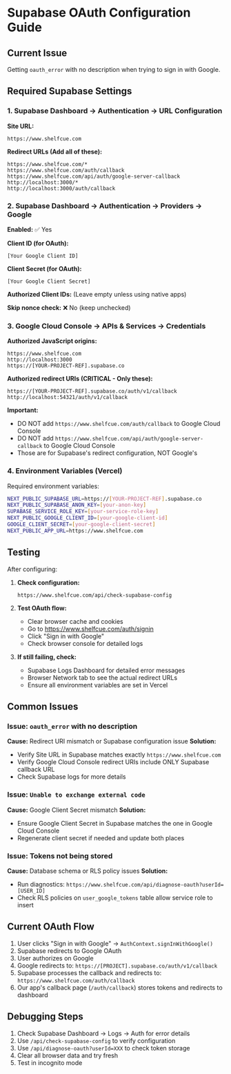 # Supabase OAuth Configuration Guide

## Current Issue
Getting `oauth_error` with no description when trying to sign in with Google.

## Required Supabase Settings

### 1. Supabase Dashboard → Authentication → URL Configuration

**Site URL:**
```
https://www.shelfcue.com
```

**Redirect URLs (Add all of these):**
```
https://www.shelfcue.com/*
https://www.shelfcue.com/auth/callback
https://www.shelfcue.com/api/auth/google-server-callback
http://localhost:3000/*
http://localhost:3000/auth/callback
```

### 2. Supabase Dashboard → Authentication → Providers → Google

**Enabled:** ✅ Yes

**Client ID (for OAuth):**
```
[Your Google Client ID]
```

**Client Secret (for OAuth):**
```
[Your Google Client Secret]
```

**Authorized Client IDs:** (Leave empty unless using native apps)

**Skip nonce check:** ❌ No (keep unchecked)

### 3. Google Cloud Console → APIs & Services → Credentials

**Authorized JavaScript origins:**
```
https://www.shelfcue.com
http://localhost:3000
https://[YOUR-PROJECT-REF].supabase.co
```

**Authorized redirect URIs (CRITICAL - Only these):**
```
https://[YOUR-PROJECT-REF].supabase.co/auth/v1/callback
http://localhost:54321/auth/v1/callback
```

**Important:** 
- DO NOT add `https://www.shelfcue.com/auth/callback` to Google Cloud Console
- DO NOT add `https://www.shelfcue.com/api/auth/google-server-callback` to Google Cloud Console
- Those are for Supabase's redirect configuration, NOT Google's

### 4. Environment Variables (Vercel)

Required environment variables:
```bash
NEXT_PUBLIC_SUPABASE_URL=https://[YOUR-PROJECT-REF].supabase.co
NEXT_PUBLIC_SUPABASE_ANON_KEY=[your-anon-key]
SUPABASE_SERVICE_ROLE_KEY=[your-service-role-key]
NEXT_PUBLIC_GOOGLE_CLIENT_ID=[your-google-client-id]
GOOGLE_CLIENT_SECRET=[your-google-client-secret]
NEXT_PUBLIC_APP_URL=https://www.shelfcue.com
```

## Testing

After configuring:

1. **Check configuration:**
   ```
   https://www.shelfcue.com/api/check-supabase-config
   ```

2. **Test OAuth flow:**
   - Clear browser cache and cookies
   - Go to https://www.shelfcue.com/auth/signin
   - Click "Sign in with Google"
   - Check browser console for detailed logs

3. **If still failing, check:**
   - Supabase Logs Dashboard for detailed error messages
   - Browser Network tab to see the actual redirect URLs
   - Ensure all environment variables are set in Vercel

## Common Issues

### Issue: `oauth_error` with no description
**Cause:** Redirect URI mismatch or Supabase configuration issue
**Solution:** 
- Verify Site URL in Supabase matches exactly `https://www.shelfcue.com`
- Verify Google Cloud Console redirect URIs include ONLY Supabase callback URL
- Check Supabase logs for more details

### Issue: `Unable to exchange external code`
**Cause:** Google Client Secret mismatch
**Solution:** 
- Ensure Google Client Secret in Supabase matches the one in Google Cloud Console
- Regenerate client secret if needed and update both places

### Issue: Tokens not being stored
**Cause:** Database schema or RLS policy issues
**Solution:**
- Run diagnostics: `https://www.shelfcue.com/api/diagnose-oauth?userId=[USER_ID]`
- Check RLS policies on `user_google_tokens` table allow service role to insert

## Current OAuth Flow

1. User clicks "Sign in with Google" → `AuthContext.signInWithGoogle()`
2. Supabase redirects to Google OAuth
3. User authorizes on Google
4. Google redirects to: `https://[PROJECT].supabase.co/auth/v1/callback`
5. Supabase processes the callback and redirects to: `https://www.shelfcue.com/auth/callback`
6. Our app's callback page (`/auth/callback`) stores tokens and redirects to dashboard

## Debugging Steps

1. Check Supabase Dashboard → Logs → Auth for error details
2. Use `/api/check-supabase-config` to verify configuration
3. Use `/api/diagnose-oauth?userId=XXX` to check token storage
4. Clear all browser data and try fresh
5. Test in incognito mode

